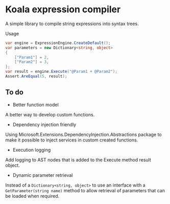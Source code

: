 # Koala expression compiler

A simple library to compile string expressions into syntax trees.

Usage
```csharp
var engine = ExpressionEngine.CreateDefault();
var parameters = new Dictionary<string, object>
{
	["Param1"] = 2,
	["Param2"] = 3,
};
var result = engine.Execute("@Param1 + @Param2");
Assert.AreEqual(5, result);
```
## To do
- Better function model

A better way to develop custom functions.

- Dependency injection friendly

Using Microsoft.Extensions.DependencyInjection.Abstractions package to make it possible to inject services in custom created functions.

- Execution logging

Add logging to AST nodes that is added to the Execute method result object.

- Dynamic parameter retrieval

Instead of a `Dictionary<string, object>` to use an interface with a `GetParameter(string name)` method to allow retrieval of parameters that can be loaded when required.
